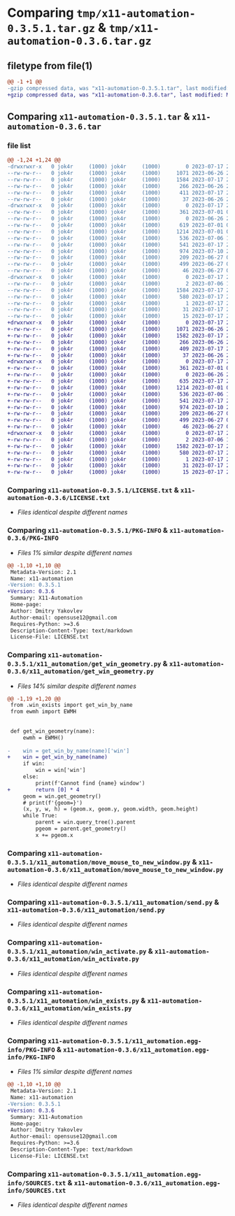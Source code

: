 # Comparing `tmp/x11-automation-0.3.5.1.tar.gz` & `tmp/x11-automation-0.3.6.tar.gz`

## filetype from file(1)

```diff
@@ -1 +1 @@
-gzip compressed data, was "x11-automation-0.3.5.1.tar", last modified: Mon Jul 17 21:17:33 2023, max compression
+gzip compressed data, was "x11-automation-0.3.6.tar", last modified: Mon Jul 17 21:39:31 2023, max compression
```

## Comparing `x11-automation-0.3.5.1.tar` & `x11-automation-0.3.6.tar`

### file list

```diff
@@ -1,24 +1,24 @@
-drwxrwxr-x   0 jok4r     (1000) jok4r     (1000)        0 2023-07-17 21:17:33.131713 x11-automation-0.3.5.1/
--rw-rw-r--   0 jok4r     (1000) jok4r     (1000)     1071 2023-06-26 23:44:38.000000 x11-automation-0.3.5.1/LICENSE.txt
--rw-rw-r--   0 jok4r     (1000) jok4r     (1000)     1584 2023-07-17 21:17:33.131713 x11-automation-0.3.5.1/PKG-INFO
--rw-rw-r--   0 jok4r     (1000) jok4r     (1000)      266 2023-06-26 23:44:01.000000 x11-automation-0.3.5.1/README.md
--rw-rw-r--   0 jok4r     (1000) jok4r     (1000)      411 2023-07-17 21:17:33.135713 x11-automation-0.3.5.1/setup.cfg
--rw-rw-r--   0 jok4r     (1000) jok4r     (1000)       37 2023-06-26 23:41:00.000000 x11-automation-0.3.5.1/setup.py
-drwxrwxr-x   0 jok4r     (1000) jok4r     (1000)        0 2023-07-17 21:17:33.131713 x11-automation-0.3.5.1/x11_automation/
--rw-rw-r--   0 jok4r     (1000) jok4r     (1000)      361 2023-07-01 02:22:06.000000 x11-automation-0.3.5.1/x11_automation/__init__.py
--rw-rw-r--   0 jok4r     (1000) jok4r     (1000)        0 2023-06-26 23:46:08.000000 x11-automation-0.3.5.1/x11_automation/__main__.py
--rw-rw-r--   0 jok4r     (1000) jok4r     (1000)      619 2023-07-01 02:21:34.000000 x11-automation-0.3.5.1/x11_automation/get_win_geometry.py
--rw-rw-r--   0 jok4r     (1000) jok4r     (1000)     1214 2023-07-01 01:18:51.000000 x11-automation-0.3.5.1/x11_automation/move_mouse_to_new_window.py
--rw-rw-r--   0 jok4r     (1000) jok4r     (1000)      536 2023-07-06 14:38:38.000000 x11-automation-0.3.5.1/x11_automation/send.py
--rw-rw-r--   0 jok4r     (1000) jok4r     (1000)      541 2023-07-17 21:16:54.000000 x11-automation-0.3.5.1/x11_automation/win_activate.py
--rw-rw-r--   0 jok4r     (1000) jok4r     (1000)      974 2023-07-10 22:54:15.000000 x11-automation-0.3.5.1/x11_automation/win_exists.py
--rw-rw-r--   0 jok4r     (1000) jok4r     (1000)      209 2023-06-27 01:15:56.000000 x11-automation-0.3.5.1/x11_automation/win_get_process.py
--rw-rw-r--   0 jok4r     (1000) jok4r     (1000)      499 2023-06-27 01:15:56.000000 x11-automation-0.3.5.1/x11_automation/win_wait_active.py
--rw-rw-r--   0 jok4r     (1000) jok4r     (1000)       46 2023-06-27 01:13:09.000000 x11-automation-0.3.5.1/x11_automation/x11_automation.py
-drwxrwxr-x   0 jok4r     (1000) jok4r     (1000)        0 2023-07-17 21:17:33.131713 x11-automation-0.3.5.1/x11_automation.egg-info/
--rw-rw-r--   0 jok4r     (1000) jok4r     (1000)        2 2023-07-06 14:40:01.000000 x11-automation-0.3.5.1/x11_automation.egg-info/.gitignore
--rw-rw-r--   0 jok4r     (1000) jok4r     (1000)     1584 2023-07-17 21:17:33.000000 x11-automation-0.3.5.1/x11_automation.egg-info/PKG-INFO
--rw-rw-r--   0 jok4r     (1000) jok4r     (1000)      580 2023-07-17 21:17:33.000000 x11-automation-0.3.5.1/x11_automation.egg-info/SOURCES.txt
--rw-rw-r--   0 jok4r     (1000) jok4r     (1000)        1 2023-07-17 21:17:33.000000 x11-automation-0.3.5.1/x11_automation.egg-info/dependency_links.txt
--rw-rw-r--   0 jok4r     (1000) jok4r     (1000)       31 2023-07-17 21:17:33.000000 x11-automation-0.3.5.1/x11_automation.egg-info/requires.txt
--rw-rw-r--   0 jok4r     (1000) jok4r     (1000)       15 2023-07-17 21:17:33.000000 x11-automation-0.3.5.1/x11_automation.egg-info/top_level.txt
+drwxrwxr-x   0 jok4r     (1000) jok4r     (1000)        0 2023-07-17 21:39:31.398138 x11-automation-0.3.6/
+-rw-rw-r--   0 jok4r     (1000) jok4r     (1000)     1071 2023-06-26 23:44:38.000000 x11-automation-0.3.6/LICENSE.txt
+-rw-rw-r--   0 jok4r     (1000) jok4r     (1000)     1582 2023-07-17 21:39:31.398138 x11-automation-0.3.6/PKG-INFO
+-rw-rw-r--   0 jok4r     (1000) jok4r     (1000)      266 2023-06-26 23:44:01.000000 x11-automation-0.3.6/README.md
+-rw-rw-r--   0 jok4r     (1000) jok4r     (1000)      409 2023-07-17 21:39:31.398138 x11-automation-0.3.6/setup.cfg
+-rw-rw-r--   0 jok4r     (1000) jok4r     (1000)       37 2023-06-26 23:41:00.000000 x11-automation-0.3.6/setup.py
+drwxrwxr-x   0 jok4r     (1000) jok4r     (1000)        0 2023-07-17 21:39:31.398138 x11-automation-0.3.6/x11_automation/
+-rw-rw-r--   0 jok4r     (1000) jok4r     (1000)      361 2023-07-01 02:22:06.000000 x11-automation-0.3.6/x11_automation/__init__.py
+-rw-rw-r--   0 jok4r     (1000) jok4r     (1000)        0 2023-06-26 23:46:08.000000 x11-automation-0.3.6/x11_automation/__main__.py
+-rw-rw-r--   0 jok4r     (1000) jok4r     (1000)      635 2023-07-17 21:27:31.000000 x11-automation-0.3.6/x11_automation/get_win_geometry.py
+-rw-rw-r--   0 jok4r     (1000) jok4r     (1000)     1214 2023-07-01 01:18:51.000000 x11-automation-0.3.6/x11_automation/move_mouse_to_new_window.py
+-rw-rw-r--   0 jok4r     (1000) jok4r     (1000)      536 2023-07-06 14:38:38.000000 x11-automation-0.3.6/x11_automation/send.py
+-rw-rw-r--   0 jok4r     (1000) jok4r     (1000)      541 2023-07-17 21:16:54.000000 x11-automation-0.3.6/x11_automation/win_activate.py
+-rw-rw-r--   0 jok4r     (1000) jok4r     (1000)      974 2023-07-10 22:54:15.000000 x11-automation-0.3.6/x11_automation/win_exists.py
+-rw-rw-r--   0 jok4r     (1000) jok4r     (1000)      209 2023-06-27 01:15:56.000000 x11-automation-0.3.6/x11_automation/win_get_process.py
+-rw-rw-r--   0 jok4r     (1000) jok4r     (1000)      499 2023-06-27 01:15:56.000000 x11-automation-0.3.6/x11_automation/win_wait_active.py
+-rw-rw-r--   0 jok4r     (1000) jok4r     (1000)       46 2023-06-27 01:13:09.000000 x11-automation-0.3.6/x11_automation/x11_automation.py
+drwxrwxr-x   0 jok4r     (1000) jok4r     (1000)        0 2023-07-17 21:39:31.398138 x11-automation-0.3.6/x11_automation.egg-info/
+-rw-rw-r--   0 jok4r     (1000) jok4r     (1000)        2 2023-07-06 14:40:01.000000 x11-automation-0.3.6/x11_automation.egg-info/.gitignore
+-rw-rw-r--   0 jok4r     (1000) jok4r     (1000)     1582 2023-07-17 21:39:31.000000 x11-automation-0.3.6/x11_automation.egg-info/PKG-INFO
+-rw-rw-r--   0 jok4r     (1000) jok4r     (1000)      580 2023-07-17 21:39:31.000000 x11-automation-0.3.6/x11_automation.egg-info/SOURCES.txt
+-rw-rw-r--   0 jok4r     (1000) jok4r     (1000)        1 2023-07-17 21:39:31.000000 x11-automation-0.3.6/x11_automation.egg-info/dependency_links.txt
+-rw-rw-r--   0 jok4r     (1000) jok4r     (1000)       31 2023-07-17 21:39:31.000000 x11-automation-0.3.6/x11_automation.egg-info/requires.txt
+-rw-rw-r--   0 jok4r     (1000) jok4r     (1000)       15 2023-07-17 21:39:31.000000 x11-automation-0.3.6/x11_automation.egg-info/top_level.txt
```

### Comparing `x11-automation-0.3.5.1/LICENSE.txt` & `x11-automation-0.3.6/LICENSE.txt`

 * *Files identical despite different names*

### Comparing `x11-automation-0.3.5.1/PKG-INFO` & `x11-automation-0.3.6/PKG-INFO`

 * *Files 1% similar despite different names*

```diff
@@ -1,10 +1,10 @@
 Metadata-Version: 2.1
 Name: x11-automation
-Version: 0.3.5.1
+Version: 0.3.6
 Summary: X11-Automation
 Home-page: 
 Author: Dmitry Yakovlev
 Author-email: opensuse12@gmail.com
 Requires-Python: >=3.6
 Description-Content-Type: text/markdown
 License-File: LICENSE.txt
```

### Comparing `x11-automation-0.3.5.1/x11_automation/get_win_geometry.py` & `x11-automation-0.3.6/x11_automation/get_win_geometry.py`

 * *Files 14% similar despite different names*

```diff
@@ -1,19 +1,20 @@
 from .win_exists import get_win_by_name
 from ewmh import EWMH
 
 
 def get_win_geometry(name):
     ewmh = EWMH()
 
-    win = get_win_by_name(name)['win']
+    win = get_win_by_name(name)
     if win:
         win = win['win']
     else:
         print(f'Cannot find {name} window')
+        return [0] * 4
     geom = win.get_geometry()
     # print(f'{geom=}')
     (x, y, w, h) = (geom.x, geom.y, geom.width, geom.height)
     while True:
         parent = win.query_tree().parent
         pgeom = parent.get_geometry()
         x += pgeom.x
```

### Comparing `x11-automation-0.3.5.1/x11_automation/move_mouse_to_new_window.py` & `x11-automation-0.3.6/x11_automation/move_mouse_to_new_window.py`

 * *Files identical despite different names*

### Comparing `x11-automation-0.3.5.1/x11_automation/send.py` & `x11-automation-0.3.6/x11_automation/send.py`

 * *Files identical despite different names*

### Comparing `x11-automation-0.3.5.1/x11_automation/win_activate.py` & `x11-automation-0.3.6/x11_automation/win_activate.py`

 * *Files identical despite different names*

### Comparing `x11-automation-0.3.5.1/x11_automation/win_exists.py` & `x11-automation-0.3.6/x11_automation/win_exists.py`

 * *Files identical despite different names*

### Comparing `x11-automation-0.3.5.1/x11_automation.egg-info/PKG-INFO` & `x11-automation-0.3.6/x11_automation.egg-info/PKG-INFO`

 * *Files 1% similar despite different names*

```diff
@@ -1,10 +1,10 @@
 Metadata-Version: 2.1
 Name: x11-automation
-Version: 0.3.5.1
+Version: 0.3.6
 Summary: X11-Automation
 Home-page: 
 Author: Dmitry Yakovlev
 Author-email: opensuse12@gmail.com
 Requires-Python: >=3.6
 Description-Content-Type: text/markdown
 License-File: LICENSE.txt
```

### Comparing `x11-automation-0.3.5.1/x11_automation.egg-info/SOURCES.txt` & `x11-automation-0.3.6/x11_automation.egg-info/SOURCES.txt`

 * *Files identical despite different names*

